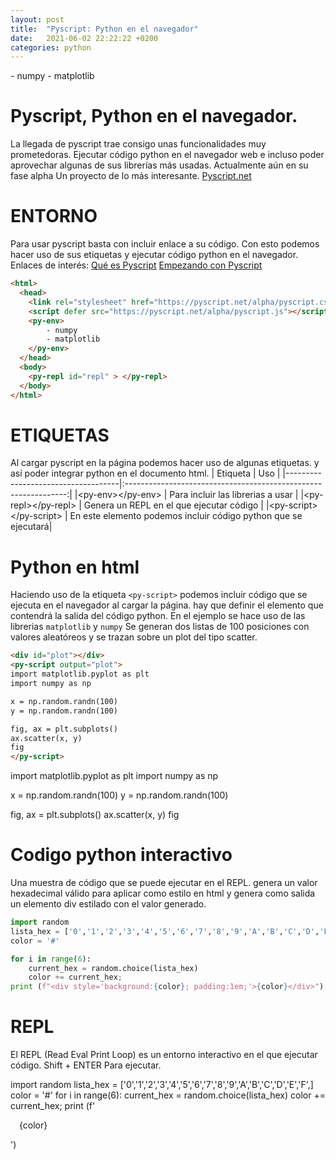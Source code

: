 ```yaml
---
layout: post
title:  "Pyscript: Python en el navegador"
date:   2021-06-02 22:22:22 +0200
categories: python
---
```

<link rel="preconnect" href="https://fonts.gstatic.com">
<link href="https://fonts.googleapis.com/css2?family=Open+Sans:wght@300&display=swap" rel="stylesheet">
<style>

.highlight{
  max-height: 60vh;
  /*overflow: scroll;*/

}

</style>
<!-- <link rel="stylesheet" href="https://pyscript.net/alpha/pyscript.css" /> -->
<script defer src="https://pyscript.net/alpha/pyscript.js"></script>
<py-env>
    - numpy
    - matplotlib
</py-env>



<!--excerpt.start-->
# Pyscript, Python en el navegador.
La llegada de pyscript trae consigo unas funcionalidades muy prometedoras. 
Ejecutar código python en el navegador web e incluso poder aprovechar algunas de sus librerías más usadas.
Actualmente aún en su fase alpha Un proyecto de lo más interesante. 
<a href="https://pyscript.net/">Pyscript.net</a>

<!--excerpt.end-->
# ENTORNO
Para usar pyscript basta con incluir enlace a su código. 
Con esto podemos hacer uso de sus etiquetas y ejecutar código python en el navegador. 
Enlaces de interés: 
<a href="https://github.com/pyscript/pyscript/blob/main/README.md">Qué es Pyscript</a> 
<a href="https://github.com/pyscript/pyscript/blob/main/docs/tutorials/getting-started.md">Empezando con Pyscript</a>


```html
<html>
  <head>
    <link rel="stylesheet" href="https://pyscript.net/alpha/pyscript.css" />
    <script defer src="https://pyscript.net/alpha/pyscript.js"></script>
    <py-env>
        - numpy
        - matplotlib
    </py-env>
  </head>
  <body> 
    <py-repl id="repl" > </py-repl>
  </body>
</html>
```
# ETIQUETAS
Al cargar pyscript en la página podemos hacer uso de algunas etiquetas. 
y así poder integrar python en el documento html.
| Etiqueta                           |                                     Uso                         |
|------------------------------------|:---------------------------------------------------------------:|
|&lt;py-env&gt;&lt;/py-env&gt;       |  Para incluir las librerias a usar                              |
|&lt;py-repl&gt;&lt;/py-repl&gt;     |  Genera un REPL en el que ejecutar código                       |
|&lt;py-script&gt;&lt;/py-script&gt; |  En este elemento podemos incluir código python que se ejecutará|

# Python en html
Haciendo uso de la etiqueta `<py-script>` podemos incluir código que se ejecuta en el navegador al cargar la página.
hay que definir el elemento que contendrá la salida del código python. 
En el ejemplo se hace uso de las librerias `matplotlib` y `numpy` 
Se generan dos listas de 100 posiciones con valores aleatóreos
y se trazan sobre un plot del tipo scatter.
```html
<div id="plot"></div> 
<py-script output="plot">
import matplotlib.pyplot as plt
import numpy as np

x = np.random.randn(100)
y = np.random.randn(100)

fig, ax = plt.subplots()
ax.scatter(x, y)
fig
</py-script> 
```

<div id="plot"></div> 
<py-script output="plot">
import matplotlib.pyplot as plt
import numpy as np

x = np.random.randn(100)
y = np.random.randn(100)

fig, ax = plt.subplots()
ax.scatter(x, y)
fig
                 
</py-script> 


# Codigo python interactivo
Una muestra de código que se puede ejecutar en el REPL.
genera un valor hexadecimal válido para aplicar como estilo en html 
y genera como salida un elemento div estilado con el valor generado.

```python
import random
lista_hex = ['0','1','2','3','4','5','6','7','8','9','A','B','C','D','E','F',]
color = '#'

for i in range(6):
    current_hex = random.choice(lista_hex)
    color += current_hex;
print (f"<div style='background:{color}; padding:1em;'>{color}</div>")
```

# REPL
El REPL (Read Eval Print Loop) es un entorno interactivo en el que ejecutar código.
Shift + ENTER Para ejecutar.


<div>
<py-repl id="my-repl" >
import random
lista_hex = ['0','1','2','3','4','5','6','7','8','9','A','B','C','D','E','F',]
color = '#'
for i in range(6):
    current_hex = random.choice(lista_hex)
    color += current_hex;
print (f'<div style="background:{color}; padding:1em;">{color}</div>')
</py-repl>
</div>

